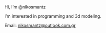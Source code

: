 Hi, I’m @nikosmantz

I’m interested in programming and 3d modeling.

Email: nikosmantz@outlook.com.gr
